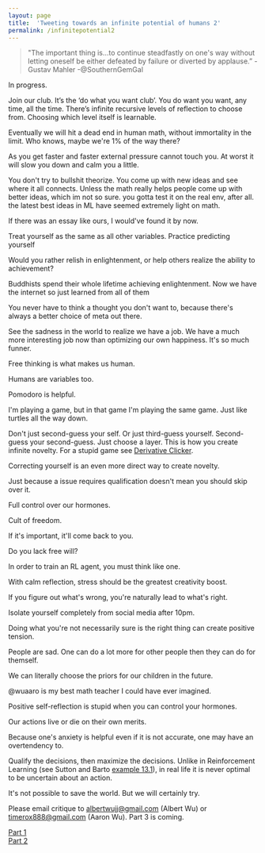```yaml
---
layout: page
title:  'Tweeting towards an infinite potential of humans 2'
permalink: /infinitepotential2
---
```


> "The important thing is...to continue steadfastly on one's way without
letting oneself be either defeated by failure or diverted by applause.” -Gustav Mahler -@SouthernGemGal

In progress.

Join our club. It’s the ‘do what you want club’. You do want you want, any time, all the time. There’s infinite recursive levels of reflection to choose from. Choosing which level itself is learnable.

Eventually we will hit a dead end in human math, without immortality in the limit. Who knows, maybe we're 1% of the way there?

As you get faster and faster external pressure cannot touch you. At worst it will slow you down and calm you a little.


You don't try to bullshit theorize. You come up with new ideas and see where it all connects. Unless the math really helps people come up with better ideas, which im not so sure. you gotta test it on the real env, after all. the latest best ideas in ML have seemed extremely light on math.

If there was an essay like ours, I would've found it by now. 

Treat yourself as the same as all other variables. Practice predicting yourself

Would you rather relish in enlightenment, or help others realize the ability to achievement?

Buddhists spend their whole lifetime achieving enlightenment. Now we have the internet so just learned from all of them

You never have to think a thought you don't want to, because there's always a better choice of meta out there.

See the sadness in the world to realize we have a job. We have a much more interesting job now than optimizing our own happiness. It's so much funner.

Free thinking is what makes us human.

Humans are variables too.

Pomodoro is helpful.

I'm playing a game, but in that game I'm playing the same game. Just like turtles all the way down.

Don't just second-guess your self. Or just third-guess yourself. Second-guess your second-guess. Just choose a layer. This is how you create infinite novelty. For a stupid game see [Derivative Clicker](https://gzgreg.github.io/DerivativeClicker/).

Correcting yourself is an even more direct way to create novelty.

Just because a issue requires qualification doesn't mean you should skip over it.

Full control over our hormones.  

Cult of freedom.

If it's important, it'll come back to you.

Do you lack free will?

In order to train an RL agent, you must think like one.

With calm reflection, stress should be the greatest creativity boost.

If you figure out what's wrong, you're naturally lead to what's right.

Isolate yourself completely from social media after 10pm.

Doing what you're not necessarily sure is the right thing can create positive tension.

People are sad. One can do a lot more for other people then they can do for themself.

We can literally choose the priors for our children in the future.

@wuaaro is my best math teacher I could have ever imagined.

Positive self-reflection is stupid when you can control your hormones.

Our actions live or die on their own merits.

Because one's anxiety is helpful even if it is not accurate, one may have an overtendency to.


Qualify the decisions, then maximize the decisions. Unlike in Reinforcement Learning (see Sutton and Barto [example 13.1](http://incompleteideas.net/book/RLbook2018.pdf#page=345)), in real life it is never optimal to be uncertain about an action.

It's not possible to save the world. But we will certainly try.

Please email critique to <albertwujj@gmail.com> (Albert Wu) or <timerox888@gmail.com> (Aaron Wu). Part 3 is coming.

[Part 1](http://amathematicalworld.com/infinitepotential)  
[Part 2](http://amathematicalworld.com/infinitepotential2)